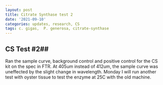 ```yaml
---
layout: post
title: Citrate Synthase test 2
date: '2021-09-10'
categories: updates, research, CS
tags: c. gigas,  P. generosa, citrate-synthase
---
```


## CS Test #2##
Ran the sample curve, background control and positive control for the CS kit on the spec in FTR. At 405um instead of 412um, the sample curve was uneffected by the slight change in wavelength. Monday I will run another test with oyster tissue to test the enzyme at 25C with the old machine. 
